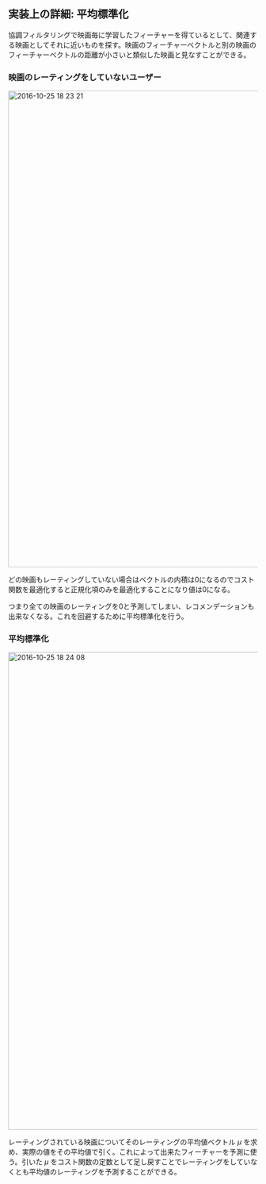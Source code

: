 ## 実装上の詳細: 平均標準化

協調フィルタリングで映画毎に学習したフィーチャーを得ているとして、関連する映画としてそれに近いものを探す。映画のフィーチャーベクトルと別の映画のフィーチャーベクトルの距離が小さいと類似した映画と見なすことができる。

### 映画のレーティングをしていないユーザー

<img width="961" alt="2016-10-25 18 23 21" src="https://cloud.githubusercontent.com/assets/6447085/19680307/25289b86-9ae0-11e6-9efe-542646544700.png">

どの映画もレーティングしていない場合はベクトルの内積は0になるのでコスト関数を最適化すると正規化項のみを最適化することになり値は0になる。

つまり全ての映画のレーティングを0と予測してしまい、レコメンデーションも出来なくなる。これを回避するために平均標準化を行う。

### 平均標準化

<img width="963" alt="2016-10-25 18 24 08" src="https://cloud.githubusercontent.com/assets/6447085/19680338/4080ea28-9ae0-11e6-920e-b09dccfcb703.png">

レーティングされている映画についてそのレーティングの平均値ベクトル $\mu$ を求め、実際の値をその平均値で引く。これによって出来たフィーチャーを予測に使う。引いた $\mu$ をコスト関数の定数として足し戻すことでレーティングをしていなくとも平均値のレーティングを予測することができる。
